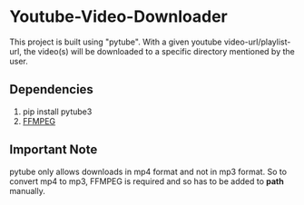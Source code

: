# Youtube-Video-Downloader
This project is built using "pytube". With a given youtube video-url/playlist-url, the video(s) will be downloaded to a specific directory mentioned by the user.

## Dependencies

1. pip install pytube3
2. [FFMPEG](https://ffmpeg.org/download.html)

## Important Note

pytube only allows downloads in mp4 format and not in mp3 format. So to convert mp4 to mp3, FFMPEG is required and so has to be added to **path** manually.

